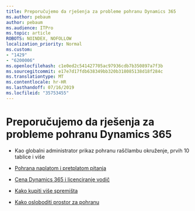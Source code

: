 ```yaml
---
title: Preporučujemo da rješenja za probleme pohranu Dynamics 365
ms.author: pebaum
author: pebaum
ms.audience: ITPro
ms.topic: article
ROBOTS: NOINDEX, NOFOLLOW
localization_priority: Normal
ms.custom:
- "1429"
- "6200006"
ms.openlocfilehash: c1e0ed2c541427705ac97936cdb7b350897a7f3b
ms.sourcegitcommit: e17e7d17fdb638349bb320b318085138d18f284c
ms.translationtype: MT
ms.contentlocale: hr-HR
ms.lasthandoff: 07/16/2019
ms.locfileid: "35753455"
---
```

# <a name="recommend-solutions-for-dynamics-365-storage-issues"></a>Preporučujemo da rješenja za probleme pohranu Dynamics 365

* Kao globalni administrator prikaz pohranu raščlambu okruženje, prvih 10 tablice i više

* [Pohrana naplatom i pretplatom pitanja](https://docs.microsoft.com/dynamics365/customer-engagement/admin/contact-information-microsoft-dynamics-365-online-billing-support)

* [Cena Dynamics 365 i licenciranje vodič](https://dynamics.microsoft.com/pricing/)

* [Kako kupiti više spremišta](https://docs.microsoft.com/en-us/dynamics365/customer-engagement/admin/manage-storage#add-storage-to-dynamics-365-online)

* [Kako osloboditi prostor za pohranu](https://docs.microsoft.com/dynamics365/customer-engagement/admin/free-storage-space)
